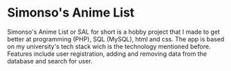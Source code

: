 # Simonso's Anime List

Simonso's Anime List or SAL for short is a hobby project that I made to get better at programming (PHP), SQL (MySQL), html and css.
The app is based on my university's tech stack wich is the technology mentioned before.
Features include user registration, adding and removing data from the database and search for user.
